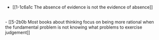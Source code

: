 - [[1-1c6a1c The absence of evidence is not the evidence of absence]]
<br>
- [[5-2b0b Most books about thinking focus on being more rational when the fundamental problem is not knowing what problems to exercise judgement]]
